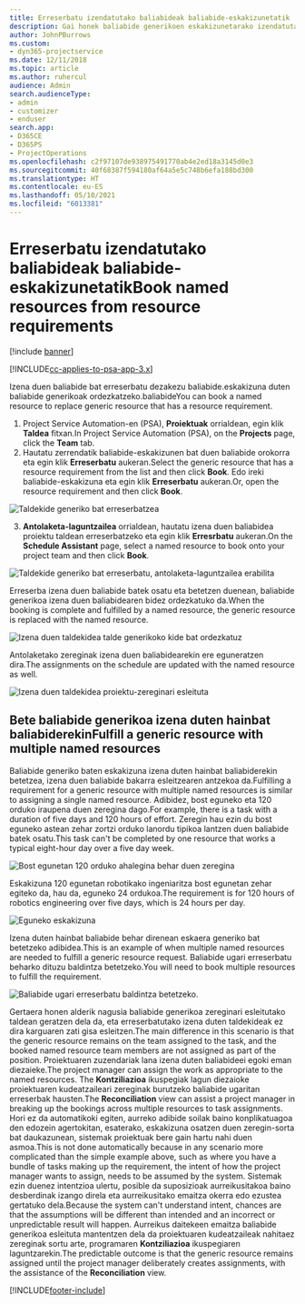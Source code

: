 ```yaml
---
title: Erreserbatu izendatutako baliabideak baliabide-eskakizunetatik
description: Gai honek baliabide generikoen eskakizunetarako izendatutako baliabideei buruzko informazioa eskaintzen du.
author: JohnPBurrows
ms.custom:
- dyn365-projectservice
ms.date: 12/11/2018
ms.topic: article
ms.author: ruhercul
audience: Admin
search.audienceType:
- admin
- customizer
- enduser
search.app:
- D365CE
- D365PS
- ProjectOperations
ms.openlocfilehash: c2f97107de938975491770ab4e2ed18a3145d0e3
ms.sourcegitcommit: 40f68387f594180af64a5e5c748b6efa188bd300
ms.translationtype: HT
ms.contentlocale: eu-ES
ms.lasthandoff: 05/10/2021
ms.locfileid: "6013381"
---
```

# <a name="book-named-resources-from-resource-requirements"></a><span data-ttu-id="76de5-103">Erreserbatu izendatutako baliabideak baliabide-eskakizunetatik</span><span class="sxs-lookup"><span data-stu-id="76de5-103">Book named resources from resource requirements</span></span>

[!include [banner](../includes/psa-now-project-operations.md)]

[!INCLUDE[cc-applies-to-psa-app-3.x](../includes/cc-applies-to-psa-app-3x.md)]

<span data-ttu-id="76de5-104">Izena duen baliabide bat erreserbatu dezakezu baliabide.eskakizuna duten baliabide generikoak ordezkatzeko.baliabide</span><span class="sxs-lookup"><span data-stu-id="76de5-104">You can book a named resource to replace generic resource that has a resource requirement.</span></span>

1. <span data-ttu-id="76de5-105">Project Service Automation-en (PSA), **Proiektuak** orrialdean, egin klik **Taldea** fitxan.</span><span class="sxs-lookup"><span data-stu-id="76de5-105">In Project Service Automation (PSA), on the **Projects** page, click the **Team** tab.</span></span>
2. <span data-ttu-id="76de5-106">Hautatu zerrendatik baliabide-eskakizunen bat duen baliabide orokorra eta egin klik **Erreserbatu** aukeran.</span><span class="sxs-lookup"><span data-stu-id="76de5-106">Select the generic resource that has a resource requirement from the list and then click **Book**.</span></span> <span data-ttu-id="76de5-107">Edo ireki baliabide-eskakizuna eta egin klik **Erreserbatu** aukeran.</span><span class="sxs-lookup"><span data-stu-id="76de5-107">Or, open the resource requirement and then click **Book**.</span></span>


![Taldekide generiko bat erreserbatzea](media/RM-how-to-14.png)


3. <span data-ttu-id="76de5-109">**Antolaketa-laguntzailea** orrialdean, hautatu izena duen baliabidea proiektu taldean erreserbatzeko eta egin klik **Erresrbatu** aukeran.</span><span class="sxs-lookup"><span data-stu-id="76de5-109">On the **Schedule Assistant** page, select a named resource to book onto your project team and then click **Book**.</span></span>

![Taldekide generiko bat erreserbatu, antolaketa-laguntzailea erabilita](media/RM-how-to-15.png)

<span data-ttu-id="76de5-111">Erreserba izena duen baliabide batek osatu eta betetzen duenean, baliabide generikoa izena duen baliabidearen bidez ordezkatuko da.</span><span class="sxs-lookup"><span data-stu-id="76de5-111">When the booking is complete and fulfilled by a named resource, the generic resource is replaced with the named resource.</span></span>

![Izena duen taldekidea talde generikoko kide bat ordezkatuz](media/RM-how-to-16.png)

<span data-ttu-id="76de5-113">Antolaketako zereginak izena duen baliabidearekin ere eguneratzen dira.</span><span class="sxs-lookup"><span data-stu-id="76de5-113">The assignments on the schedule are updated with the named resource as well.</span></span>

![Izena duen taldekidea proiektu-zereginari esleituta](media/RM-how-to-17.png)

## <a name="fulfill-a-generic-resource-with-multiple-named-resources"></a><span data-ttu-id="76de5-115">Bete baliabide generikoa izena duten hainbat baliabiderekin</span><span class="sxs-lookup"><span data-stu-id="76de5-115">Fulfill a generic resource with multiple named resources</span></span>
<span data-ttu-id="76de5-116">Baliabide generiko baten eskakizuna izena duten hainbat baliabiderekin betetzea, izena duen baliabide bakarra esleitzearen antzekoa da.</span><span class="sxs-lookup"><span data-stu-id="76de5-116">Fulfilling a requirement for a generic resource with multiple named resources is similar to assigning a single named resource.</span></span> <span data-ttu-id="76de5-117">Adibidez, bost eguneko eta 120 orduko iraupena duen zeregina dago.</span><span class="sxs-lookup"><span data-stu-id="76de5-117">For example, there is a task with a duration of five days and 120 hours of effort.</span></span> <span data-ttu-id="76de5-118">Zeregin hau ezin du bost eguneko astean zehar zortzi orduko lanordu tipikoa lantzen duen baliabide batek osatu.</span><span class="sxs-lookup"><span data-stu-id="76de5-118">This task can't be completed by one resource that works a typical eight-hour day over a five day week.</span></span> 

![Bost egunetan 120 orduko ahalegina behar duen zeregina](media/RM-how-to-21.png)

<span data-ttu-id="76de5-120">Eskakizuna 120 egunetan robotikako ingeniaritza bost egunetan zehar egiteko da, hau da, eguneko 24 ordukoa.</span><span class="sxs-lookup"><span data-stu-id="76de5-120">The requirement is for 120 hours of robotics engineering over five days, which is 24 hours per day.</span></span>

![Eguneko eskakizuna](media/RM-how-to-22.png)

<span data-ttu-id="76de5-122">Izena duten hainbat baliabide behar direnean eskaera generiko bat betetzeko adibidea.</span><span class="sxs-lookup"><span data-stu-id="76de5-122">This is an example of when multiple named resources are needed to fulfill a generic resource request.</span></span> <span data-ttu-id="76de5-123">Baliabide ugari erreserbatu beharko dituzu baldintza betetzeko.</span><span class="sxs-lookup"><span data-stu-id="76de5-123">You will need to book multiple resources to fulfill the requirement.</span></span>

![Baliabide ugari erreserbatu baldintza betetzeko.](media/RM-how-to-23.png)

<span data-ttu-id="76de5-125">Gertaera honen alderik nagusia baliabide generikoa zereginari esleitutako taldean geratzen dela da, eta erreserbatutako izena duten taldekideak ez dira karguaren zati gisa esleitzen.</span><span class="sxs-lookup"><span data-stu-id="76de5-125">The main difference in this scenario is that the generic resource remains on the team assigned to the task, and the booked named resource team members are not assigned as part of the position.</span></span> <span data-ttu-id="76de5-126">Proiektuaren zuzendariak lana izena duten baliabideei egoki eman diezaieke.</span><span class="sxs-lookup"><span data-stu-id="76de5-126">The project manager can assign the work as appropriate to the named resources.</span></span> <span data-ttu-id="76de5-127">The **Kontziliazioa** ikuspegiak lagun diezaioke proiektuaren kudeatzaileari zereginak burutzeko baliabide ugaritan erreserbak hausten.</span><span class="sxs-lookup"><span data-stu-id="76de5-127">The **Reconciliation** view can assist a project manager in breaking up the bookings across multiple resources to task assignments.</span></span> <span data-ttu-id="76de5-128">Hori ez da automatikoki egiten, aurreko adibide soilak baino konplikatuagoa den edozein agertokitan, esaterako, eskakizuna osatzen duen zeregin-sorta bat daukazunean, sistemak proiektuak bere gain hartu nahi duen asmoa.</span><span class="sxs-lookup"><span data-stu-id="76de5-128">This is not done automatically because in any scenario more complicated than the simple example above, such as where you have a bundle of tasks making up the requirement, the intent of how the project manager wants to assign, needs to be assumed by the system.</span></span> <span data-ttu-id="76de5-129">Sistemak ezin duenez intentzioa ulertu, posible da suposizioak aurreikusitakoa baino desberdinak izango direla eta aurreikusitako emaitza okerra edo ezustea gertatuko dela.</span><span class="sxs-lookup"><span data-stu-id="76de5-129">Because the system can't understand intent, chances are that the assumptions will be different than intended and an incorrect or unpredictable result will happen.</span></span> <span data-ttu-id="76de5-130">Aurreikus daitekeen emaitza baliabide generikoa esleituta mantentzen dela da proiektuaren kudeatzaileak nahitaez zereginak sortu arte, programaren **Kontziliazioa** ikuspegiaren laguntzarekin.</span><span class="sxs-lookup"><span data-stu-id="76de5-130">The predictable outcome is that the generic resource remains assigned until the project manager deliberately creates assignments, with the assistance of the **Reconciliation** view.</span></span>




[!INCLUDE[footer-include](../includes/footer-banner.md)]